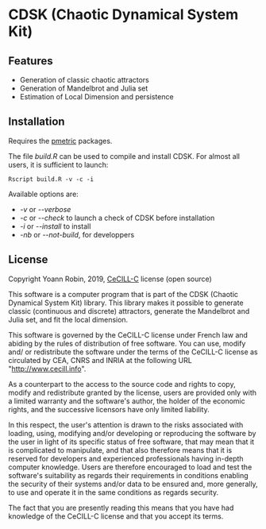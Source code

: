 # CDSK (Chaotic Dynamical System Kit)


## Features
- Generation of classic chaotic attractors
- Generation of Mandelbrot and Julia set
- Estimation of Local Dimension and persistence

## Installation

Requires the [pmetric](https://github.com/yrobink/pmetric) packages.

The file *build.R* can be used to compile and install CDSK. For almost all users, it is sufficient to launch:

~~~~
Rscript build.R -v -c -i
~~~~

Available options are:
- *-v* or *--verbose*
- *-c* or *--check* to launch a check of CDSK before installation
- *-i* or *--install* to install
- *-nb* or *--not-build*, for developpers


## License

Copyright Yoann Robin, 2019, [CeCILL-C](https://cecill.info/licences.en.html) license (open source)

This software is a computer program that is part of the CDSK (Chaotic
Dynamical System Kit) library. This library makes it possible
to generate classic (continuous and discrete) attractors, generate the
Mandelbrot and Julia set, and fit the local dimension.

This software is governed by the CeCILL-C license under French law and
abiding by the rules of distribution of free software.  You can  use,
modify and/ or redistribute the software under the terms of the CeCILL-C 
license as circulated by CEA, CNRS and INRIA at the following URL
"http://www.cecill.info".

As a counterpart to the access to the source code and  rights to copy,
modify and redistribute granted by the license, users are provided only
with a limited warranty  and the software's author,  the holder of the
economic rights,  and the successive licensors  have only  limited
liability.

In this respect, the user's attention is drawn to the risks associated
with loading,  using,  modifying and/or developing or reproducing the
software by the user in light of its specific status of free software,
that may mean  that it is complicated to manipulate,  and  that  also
therefore means  that it is reserved for developers  and  experienced
professionals having in-depth computer knowledge. Users are therefore
encouraged to load and test the software's suitability as regards their
requirements in conditions enabling the security of their systems and/or 
data to be ensured and,  more generally, to use and operate it in the
same conditions as regards security.

The fact that you are presently reading this means that you have had
knowledge of the CeCILL-C license and that you accept its terms.

